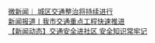   
[微新闻︱ 城区交通整治将持续进行](http://www.dianyue.me/archives/149/is9fy5d2dx6oqxly/)  
[新闻报道丨我市交通重点工程快速推进](http://www.dianyue.me/archives/373/t6bgsxfwrz05vu9y/)  
[【新闻动态】交通安全进社区  安全知识常牢记](http://www.dianyue.me/archives/160/ahu3eaqw7tx2qsmy/)
